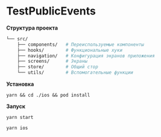 # TestPublicEvents

**Структура проекта**
```sh
└── src/
    ├── components/   # Переиспользуемые компоненты
    ├── hooks/        # Функциональные хуки
    ├── navigation/   # Конфигурация экранов приложения
    ├── screens/      # Экраны
    ├── store/        # Общий стор
    └── utils/        # Вспомогательные функции
 ```

**Установка**

`yarn && cd ./ios && pod install`

**Запуск**

`yarn start`

`yarn ios`
